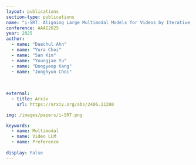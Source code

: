 ```yaml
---
layout: publications
section-type: publications
name: "i-SRT: Aligning Large Multimodal Models for Videos by Iterative Self-Retrospective Judgment"
conference: AAAI2025
year: 2025
author:
  - name: "Daechul Ahn"
  - name: "Yura Choi"
  - name: "San Kim"
  - name: "Youngjae Yu"
  - name: "Dongyeop Kang"
  - name: "Jonghyun Choi"
  
  
  
external:
  - title: Arxiv
    url: https://arxiv.org/abs/2406.11280

img: /images/papers/i-SRT.png

keywords:
  - name: Multimodal
  - name: Video LLM
  - name: Preference
  
display: False
---
```

